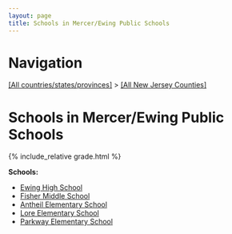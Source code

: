 ```yaml
---
layout: page
title: Schools in Mercer/Ewing Public Schools
---
```

# Navigation

[[All countries/states/provinces]](../..) > [[All New Jersey Counties]](..)

# Schools in Mercer/Ewing Public Schools

{% include_relative grade.html %}

**Schools:**

- [Ewing High School](Ewing_High_School.md)
- [Fisher Middle School](Fisher_Middle_School.md)
- [Antheil Elementary School](Antheil_Elementary_School.md)
- [Lore Elementary School](Lore_Elementary_School.md)
- [Parkway Elementary School](Parkway_Elementary_School.md)
